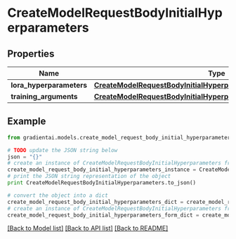# CreateModelRequestBodyInitialHyperparameters


## Properties
Name | Type | Description | Notes
------------ | ------------- | ------------- | -------------
**lora_hyperparameters** | [**CreateModelRequestBodyInitialHyperparametersLoraHyperparameters**](CreateModelRequestBodyInitialHyperparametersLoraHyperparameters.md) |  | [optional] 
**training_arguments** | [**CreateModelRequestBodyInitialHyperparametersTrainingArguments**](CreateModelRequestBodyInitialHyperparametersTrainingArguments.md) |  | [optional] 

## Example

```python
from gradientai.models.create_model_request_body_initial_hyperparameters import CreateModelRequestBodyInitialHyperparameters

# TODO update the JSON string below
json = "{}"
# create an instance of CreateModelRequestBodyInitialHyperparameters from a JSON string
create_model_request_body_initial_hyperparameters_instance = CreateModelRequestBodyInitialHyperparameters.from_json(json)
# print the JSON string representation of the object
print CreateModelRequestBodyInitialHyperparameters.to_json()

# convert the object into a dict
create_model_request_body_initial_hyperparameters_dict = create_model_request_body_initial_hyperparameters_instance.to_dict()
# create an instance of CreateModelRequestBodyInitialHyperparameters from a dict
create_model_request_body_initial_hyperparameters_form_dict = create_model_request_body_initial_hyperparameters.from_dict(create_model_request_body_initial_hyperparameters_dict)
```
[[Back to Model list]](../README.md#documentation-for-models) [[Back to API list]](../README.md#documentation-for-api-endpoints) [[Back to README]](../README.md)


